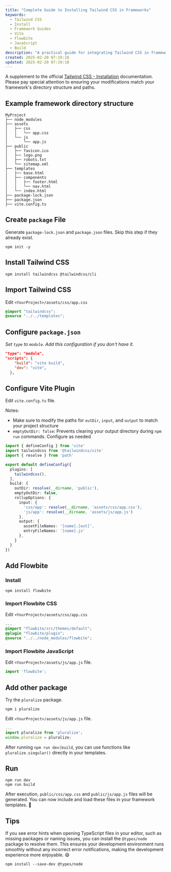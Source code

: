 ```yaml
---
title: "Complete Guide to Installing Tailwind CSS in Frameworks"
keywords:
  - Tailwind CSS
  - Install
  - Framework Guides
  - Vite
  - Flowbite
  - JavaScript
  - Build
description: "A practical guide for integrating Tailwind CSS in frameworks, with step-by-step instructions for installation, configuration, and common package integrations."
created: 2025-02-20 07:19:18
updated: 2025-02-20 07:19:18
---
```


A supplement to the official [Tailwind CSS - Installation](https://tailwindcss.com/docs/installation) documentation. Please pay special attention to ensuring your modifications match your framework's directory structure and paths.

## Example framework directory structure

```tree
MyProject
├── node_modules
├── assets
│   ├── css
│   │   └── app.css
│   └── js
│       └── app.js
├── public
│   ├── favicon.ico
│   ├── logo.png
│   ├── robots.txt
│   └── sitemap.xml
├── templates
│   ├── base.html
│   ├── components
│   │   ├── footer.html
│   │   └── nav.html
│   └── index.html
├── package-lock.json
├── package.json
├── vite.config.ts
```

## Create `package` File

Generate `package-lock.json` and `package.json` files. Skip this step if they already exist.

```console
npm init -y
```

## Install Tailwind CSS

```console
npm install tailwindcss @tailwindcss/cli
```

## Import Tailwind CSS

Edit `<YourProject>/assets/css/app.css`

```css
@import "tailwindcss";
@source "../../templates";
```

## Configure `package.json`

*Set `type` to `module`. Add this configuration if you don't have it.*

```json
"type": "module",
"scripts": {
    "build": "vite build",
    "dev": "vite",
  },
```

## Configure Vite Plugin

Edit `vite.config.ts` file.

Notes:

- Make sure to modify the paths for `outDir`, `input`, and `output` to match your project structure
- `emptyOutDir: false`: Prevents clearing your output directory during `npm run` commands. Configure as needed

```ts
import { defineConfig } from 'vite'
import tailwindcss from '@tailwindcss/vite'
import { resolve } from 'path'

export default defineConfig({
  plugins: [
    tailwindcss(),
  ],
  build: {
    outDir: resolve(__dirname, 'public'),
    emptyOutDir: false,
    rollupOptions: {
      input: {
        'css/app': resolve(__dirname, 'assets/css/app.css'),
        'js/app': resolve(__dirname, 'assets/js/app.js')
      },
      output: {
        assetFileNames: '[name].[ext]',
        entryFileNames: '[name].js'
      },
    }
  }
})
```

## Add Flowbite

### Install

```console
npm install flowbite
```

### Import Flowbite CSS

Edit `<YourProject>/assets/css/app.css`

```css
...
@import "flowbite/src/themes/default";
@plugin "flowbite/plugin";
@source "../../node_modules/flowbite";
```

### Import Flowbite JavaScript

Edit `<YourProject>/assets/js/app.js` file.

```javascript
import 'flowbite';
```

## Add other package

Try the `pluralize` package.

```console
npm i pluralize
```

Edit `<YourProject>/assets/js/app.js` file.

```javascript
...
import pluralize from 'pluralize';
window.pluralize = pluralize;
```

After running `npm run dev|build`, you can use functions like `pluralize.singular()` directly in your templates.

## Run

```console
npm run dev
npm run build
```

After execution, `public/css/app.css` and `public/js/app.js` files will be generated. You can now include and load these files in your framework templates. 🎉

## Tips

If you see error hints when opening TypeScript files in your editor, such as missing packages or naming issues, you can install the `@types/node` package to resolve them. This ensures your development environment runs smoothly without any incorrect error notifications, making the development experience more enjoyable. 😄

```console
npm install --save-dev @types/node
```

